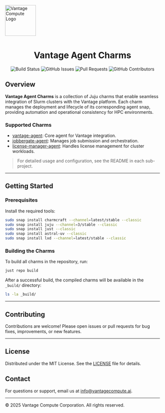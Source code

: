 <a href="https://www.vantagecompute.ai/">
  <img src="https://vantage-compute-public-assets.s3.us-east-1.amazonaws.com/branding/vantage-logo-text-black-horz.png" alt="Vantage Compute Logo" width="100" style="margin-bottom: 0.5em;"/>
</a>

<div align="center">

# Vantage Agent Charms


![Build Status](https://img.shields.io/github/actions/workflow/status/vantagecompute/vantage-agent-charms/test.yaml?branch=main&label=build&logo=github&style=plastic)
![GitHub Issues](https://img.shields.io/github/issues/vantagecompute/vantage-agent-charms?label=issues&logo=github&style=plastic)
![Pull Requests](https://img.shields.io/github/issues-pr/vantagecompute/vantage-agent-charms?label=pull-requests&logo=github&style=plastic)
![GitHub Contributors](https://img.shields.io/github/contributors/vantagecompute/vantage-agent-charms?logo=github&style=plastic)


</div>


## Overview

**Vantage Agent Charms** is a collection of Juju charms that enable seamless integration of Slurm clusters with the Vantage platform. Each charm manages the deployment and lifecycle of its corresponding agent snap, providing automation and operational consistency for HPC environments.

### Supported Charms

- [vantage-agent](vantage-agent/README.md): Core agent for Vantage integration.
- [jobbergate-agent](jobbergate-agent/README.md): Manages job submission and orchestration.
- [license-manager-agent](license-manager-agent/README.md): Handles license management for cluster workloads.

> For detailed usage and configuration, see the README in each sub-project.

---

## Getting Started

### Prerequisites

Install the required tools:

```bash
sudo snap install charmcraft --channel=latest/stable --classic
sudo snap install juju --channel=3/stable --classic
sudo snap install just --classic
sudo snap install astral-uv --classic
sudo snap install lxd --channel=latest/stable --classic
```

### Building the Charms

To build all charms in the repository, run:

```bash
just repo build
```

After a successful build, the compiled charms will be available in the `_build/` directory:

```bash
ls -la _build/
```

---

## Contributing

Contributions are welcome! Please open issues or pull requests for bug fixes, improvements, or new features.

---

## License

Distributed under the MIT License. See the [LICENSE](./LICENSE) file for details.

## Contact

For questions or support, email us at [info@vantagecompute.ai](mailto:info@vantagecompute.ai).

---

© 2025 Vantage Compute Corporation. All rights reserved.
